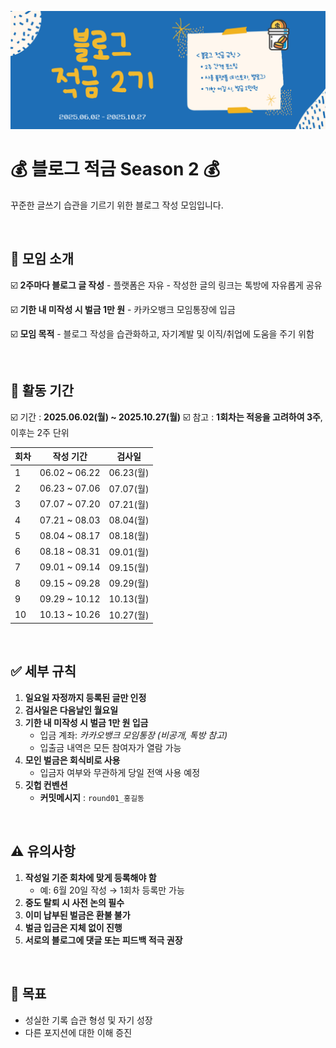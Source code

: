 ![블로그 적금 2기 메인](/img/블로그적금_2기_main.png)

# 💰 블로그 적금 Season 2 💰

꾸준한 글쓰기 습관을 기르기 위한 블로그 작성 모임입니다.


<br>


## 📝 모임 소개

☑️ **2주마다 블로그 글 작성**
    - 플랫폼은 자유
    - 작성한 글의 링크는 톡방에 자유롭게 공유

☑️ **기한 내 미작성 시 벌금 1만 원**
    - 카카오뱅크 모임통장에 입금

☑️ **모임 목적**
    - 블로그 작성을 습관화하고, 자기계발 및 이직/취업에 도움을 주기 위함

<br>


## 📅 활동 기간

☑️ 기간 : **2025.06.02(월) ~ 2025.10.27(월)**
☑️ 참고 : **1회차는 적응을 고려하여 3주**, 이후는 2주 단위

| 회차 | 작성 기간            | 검사일     |
|------|----------------------|------------|
| 1    | 06.02 ~ 06.22        | 06.23(월)  |
| 2    | 06.23 ~ 07.06        | 07.07(월)  |
| 3    | 07.07 ~ 07.20        | 07.21(월)  |
| 4    | 07.21 ~ 08.03        | 08.04(월)  |
| 5    | 08.04 ~ 08.17        | 08.18(월)  |
| 6    | 08.18 ~ 08.31        | 09.01(월)  |
| 7    | 09.01 ~ 09.14        | 09.15(월)  |
| 8    | 09.15 ~ 09.28        | 09.29(월)  |
| 9    | 09.29 ~ 10.12        | 10.13(월)  |
| 10   | 10.13 ~ 10.26        | 10.27(월)  |

<br>


## ✅ 세부 규칙

1. **일요일 자정까지 등록된 글만 인정**
2. **검사일은 다음날인 월요일**
3. **기한 내 미작성 시 벌금 1만 원 입금**
    - 입금 계좌: *카카오뱅크 모임통장 (비공개, 톡방 참고)*
    - 입출금 내역은 모든 참여자가 열람 가능
4. **모인 벌금은 회식비로 사용**
    - 입금자 여부와 무관하게 당일 전액 사용 예정
5. **깃헙 컨벤션**
    - **커밋메시지** : `round01_홍길동`

<br>


## ⚠️ 유의사항

1. **작성일 기준 회차에 맞게 등록해야 함**
    - 예: 6월 20일 작성 → 1회차 등록만 가능
2. **중도 탈퇴 시 사전 논의 필수**
3. **이미 납부된 벌금은 환불 불가**
4. **벌금 입금은 지체 없이 진행**
5. **서로의 블로그에 댓글 또는 피드백 적극 권장**

<br>


## 🎯 목표

- 성실한 기록 습관 형성 및 자기 성장
- 다른 포지션에 대한 이해 증진

